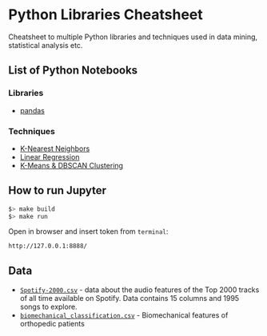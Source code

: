 # Python Libraries Cheatsheet

Cheatsheet to multiple Python libraries and techniques used in data mining, statistical analysis etc.

## List of Python Notebooks
### Libraries
- [pandas](notebooks/pandas.ipynb)

### Techniques
- [K-Nearest Neighbors](notebooks/K-Nearest%20Neighbors.ipynb)
- [Linear Regression](notebooks/Linear%20Regression.ipynb)
- [K-Means & DBSCAN Clustering](notebooks/K-Means%20&%20DBSCAN.ipynb)

## How to run Jupyter
```bash
$> make build
$> make run
```

Open in browser and insert token from `terminal`:
```
http://127.0.0.1:8888/
```

## Data

- [`Spotify-2000.csv`](https://www.kaggle.com/iamsumat/spotify-top-2000s-mega-dataset#Spotify-2000.csv) - data about the audio features of the Top 2000 tracks of all time available on Spotify. Data contains 15 columns and 1995 songs to explore.
- [`biomechanical_classification.csv`](https://www.kaggle.com/kanncaa1/machine-learning-tutorial-for-beginners/data) - Biomechanical features of orthopedic patients